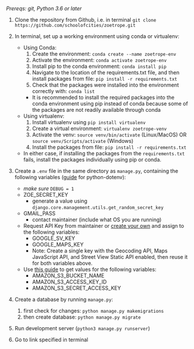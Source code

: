 *Prereqs: git, Python 3.6 or later*
1. Clone the repository from Github, i.e. in terminal `git clone https://github.com/schoolofcities/zoetrope.git`

2. In terminal, set up a working environment using conda or virtualenv:
    * Using Conda:
        1. Create the environment: `conda create --name zoetrope-env`
        2. Activate the environment: `conda activate zoetrope-env`
        3. Install pip to the conda environment: `conda install pip`
        4. Navigate to the location of the requirements.txt file, and then install packages from file: `pip install -r requirements.txt`
        5. Check that the packages were installed into the environment correctly with: `conda list`
        * It is recommended to install the required packages into the conda environment using pip instead of conda because some of the packages are not readily available through conda
    * Using virtualenv:
        1. Install virtualenv using `pip install virtualenv`
        2. Create a virtual environment: `virtualenv zoetrope-venv`
        3. Activate the venv: `source venv/bin/activate` (Linux/MacOS) OR `source venv/Scripts/activate` (Windows)
        4. Install the packages from file: `pip install -r requirements.txt`
    * In either case, if installing the packages from the `requirements.txt` fails, install the packages individually using pip or conda. 

3. Create a `.env` file in the same directory as `manage.py`, containing the following variables ([guide](https://pypi.org/project/python-dotenv/) for python-dotenv):
    * _make sure_ `DEBUG = 1`
    * ZOE_SECRET_KEY
      * generate a value using `django.core.management.utils.get_random_secret_key`
    * GMAIL_PASS
      * contact maintainer (include what OS you are running)
    * Request API Key from maintainer or <a href='https://developers.google.com/maps/documentation/geocoding/get-api-key'>create your own</a> and assign to the following variables:
      * GOOGLE_SV_KEY
      * GOOGLE_MAPS_KEY
      * Note: Create a single key with the Geocoding API, Maps JavaScript API, and Street View Static API enabled, then reuse it for both variables above.
    * Use <a href='https://erangad.medium.com/upload-a-remote-image-to-s3-without-saving-it-first-with-python-def9c6ee1140'>this guide</a> to get values for the following variables:
      * AMAZON_S3_BUCKET_NAME
      * AMAZON_S3_ACCESS_KEY_ID
      * AMAZON_S3_SECRET_ACCESS_KEY

4. Create a database by running `manage.py`:
    1. first check for changes: `python manage.py makemigrations`
    2. then create database: `python manage.py migrate`

5. Run development server (`python3 manage.py runserver`)
6. Go to link specified in terminal